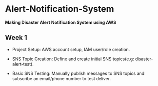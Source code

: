 # Alert-Notification-System

<b> Making Disaster Alert Notification System using AWS </b>

## Week 1
* Project Setup: AWS account setup, IAM user/role creation.

* SNS Topic Creation: Define and create initial SNS topics(e.g: disaster-alert-test).

* Basic SNS Testing: Manually publish messages to SNS topics and subscribe an email/phone number to test deliver.
